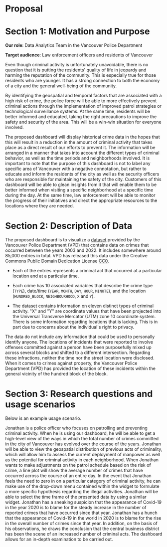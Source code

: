 # Proposal

# Section 1: Motivation and Purpose

**Our role**: Data Analytics Team in the Vancouver Police Department

**Target audience**: Law enforcement officers and residents of Vancouver

Even though criminal activity is unfortunately unavoidable, there is no question that it is putting the residents' quality of life in jeopardy and harming the reputation of the community. This is especially true for those residents who are younger. It has a strong connection to both the economy of a city and the general well-being of the community.

By identifying the geospatial and temporal factors that are associated with a high risk of crime, the police force will be able to more effectively prevent criminal actions through the implementation of improved patrol strategies or technological surveillance systems. At the same time, residents will be better informed and educated, taking the right precautions to improve the safety and security of the area. This will be a win-win situation for everyone involved.

The proposed dashboard will  display historical crime data in the hopes that this will result in a reduction in the amount of criminal activity that takes place as a direct result of our efforts to prevent it. The information will be arranged in a manner that takes into account the different types of criminal behavior, as well as the time periods and neighborhoods involved. It is important to note that the purpose of this dashboard is not to label any specific area of Vancouver with a negative connotation, but rather to educate and inform the residents of the city as well as the security officers who are responsible for maintaining the safety of the city. Customers of this dashboard will be able to glean insights from it that will enable them to be better informed when visiting a specific neighborhood at a specific time during the day. At the same time, law enforcement will be able to monitor the progress of their initiatives and direct the appropriate resources to the locations where they are needed.

# Section 2: Description of Data

The proposed dashboard is to visualize a [dataset](https://geodash.vpd.ca/opendata/) provided by the Vancouver Police Department (VPD) that contains data on crimes that occurred between the years 2003 and 2022. It includes somewhere around 85,000 entries in total. VPD has released this data under the Creative Commons Public Domain Dedication License [CC0](https://creativecommons.org/publicdomain/zero/1.0/).

-   Each of the entries represents a criminal act that occurred at a particular location and at a particular time.

-   Each crime has 10 associated variables that describe the crime type (`TYPE`), date/time (`YEAR`, `MONTH`, `DAY`, `HOUR`, `MINUTE`), and the location (`HUNDRED_BLOCK`, `NEIGHBOURHOOD`, `X` and `Y`).

-   The dataset contains information on eleven distinct types of criminal activity. "X" and "Y" are coordinate values that have been projected into the Universal Transverse Mercator (UTM) zone 10 coordinate system. There is some information regarding locations that is lacking. This is in part due to concerns about the individual's right to privacy.

The data do not include any information that could be used to personally identify anyone. The locations of incidents that were reported to involve offenses committed against a person have been purposefully mixed up across several blocks and shifted to a different intersection. Regarding these infractions, neither the time nor the street location were disclosed. When it comes to crimes against property, the Vancouver Police Department (VPD) has provided the location of these incidents within the general vicinity of the hundred block of the block.

# Section 3: Research questions and usage scenarios

Below is an example usage scenario.

Jonathan is a police officer who focuses on patrolling and preventing criminal activity. When he is using our dashboard, he will be able to get a high-level view of the ways in which the total number of crimes committed in the city of Vancouver has evolved over the course of the years. Jonathan will be able to view the geospatial distribution of previous acts of criminality, which will allow him to assess the current deployment of manpower as well as the potential for criminal activity in each neighborhood. When Jonathan wants to make adjustments on the patrol schedule based on the risk of crime, a line plot will show the average number of crimes that have occurred across the course of an entire day. In the event that Jonathan feels the need to zero in on a particular category of criminal activity, he can make use of the drop-down menu contained within the widget to formulate a more specific hypothesis regarding the illegal activities. Jonathan will be able to select the time frame of the presented data by using a similar widget. Jonathan has a sneaking suspicion that the appearance of Covid-19 in the year 2020 is to blame for the steady increase in the number of reported crimes that have occurred since that year. Jonathan has a hunch that the appearance of Covid-19 in the world in 2020 is to blame for the rise in the overall number of crimes since that year. In addition, on the basis of his observations, he draws the conclusion that the central business district has been the scene of an increased number of criminal acts. The dashboard allows for an in-depth examination to be carried out.
